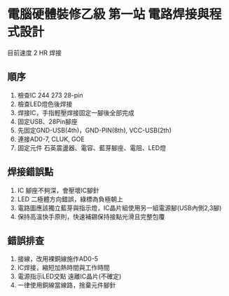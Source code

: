 # 電腦硬體裝修乙級 第一站 電路焊接與程式設計
目前速度 2 HR 焊接

## 順序
1. 檢查IC 244 273 28-pin
2. 檢查LED燈色後焊接
3. 焊接IC，手指輕壓焊接固定一腳後全部完成
4. 固定USB、28Pin腳座
5. 先固定GND-USB(4th)，GND-PIN(8th), VCC-USB(2th)
6. 連接AD0-7, CLUK, GOE
8. 固定元件 石英震盪器、電容、藍芽腳座、電阻、LED燈


## 焊接錯誤點
1. IC 腳座不夠深，會壓壞IC腳針
2. LED 二極體方向錯誤，綠標為負極朝上
3. 電路圖應該獨立藍芽與指示燈，IC晶片組使用另一組電源腳(USB內側2,3腳)
4. 保持高溫快手原則，快速補錫保持接點光滑且完整包覆


## 錯誤排查
1. 接線，改用裸銅線施作AD0-5
2. IC焊接，縮短加熱時間與工作時間
3. 電源指示LED交點 遠離IC晶片(不確定)
4. 一律使用銅線當線路，捨棄元件腳針
